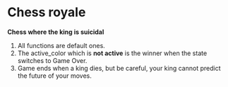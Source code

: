 # Chess royale

**Chess where the king is suicidal**

1. All functions are default ones.
2. The active_color which is **not active** is the winner when the state switches to Game Over.
3. Game ends when a king dies, but be careful, your king cannot predict the future of your moves.